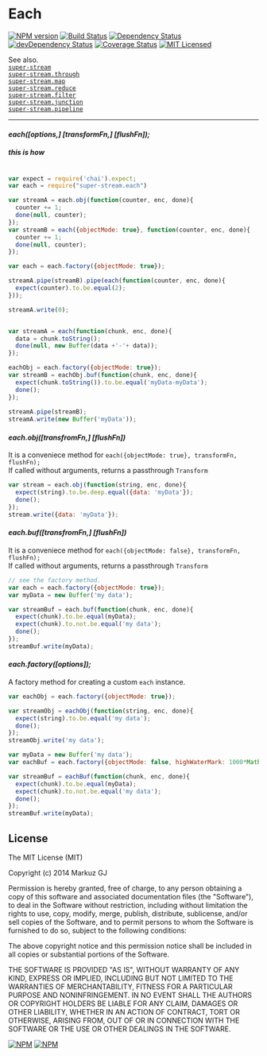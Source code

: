 # Each


[![NPM version](https://badge.fury.io/js/super-stream.each.png)](https://npmjs.org/package/super-stream.each) [![Build Status](https://travis-ci.org/markuz-gj/super-stream.each.png?branch=master)](https://travis-ci.org/markuz-gj/super-stream.each) [![Dependency Status](https://david-dm.org/markuz-gj/super-stream.each.png)](https://david-dm.org/markuz-gj/super-stream.each) [![devDependency Status](https://david-dm.org/markuz-gj/super-stream.each/dev-status.png)](https://david-dm.org/markuz-gj/super-stream.each#info=devDependencies) [![Coverage Status](https://coveralls.io/repos/markuz-gj/super-stream.each/badge.png?branch=master)](https://coveralls.io/r/markuz-gj/super-stream.each?branch=master) [![MIT Licensed](http://img.shields.io/badge/license-MIT-blue.svg)](#license)

See also.  
[`super-stream`](https://github.com/markuz-gj/super-stream)  
[`super-stream.through`](https://github.com/markuz-gj/super-stream.through)  
[`super-stream.map`](https://github.com/markuz-gj/super-stream.map)  
[`super-stream.reduce`](https://github.com/markuz-gj/super-stream.reduce)  
[`super-stream.filter`](https://github.com/markuz-gj/super-stream.filter)  
[`super-stream.junction`](https://github.com/markuz-gj/super-stream.junction)  
[`super-stream.pipeline`](https://github.com/markuz-gj/super-stream.pipeline)  

* * *


#### _each([options,] [transformFn,] [flushFn]);_

##### this is how



```javascript

var expect = require('chai').expect;
var each = require("super-stream.each")

var streamA = each.obj(function(counter, enc, done){
  counter += 1;
  done(null, counter);
});
var streamB = each({objectMode: true}, function(counter, enc, done){
  counter += 1;
  done(null, counter);
});

var each = each.factory({objectMode: true});

streamA.pipe(streamB).pipe(each(function(counter, enc, done){
  expect(counter).to.be.equal(2);
}));

streamA.write(0);

```



```javascript

var streamA = each(function(chunk, enc, done){
  data = chunk.toString();
  done(null, new Buffer(data +'-'+ data));
});

eachObj = each.factory({objectMode: true});
var streamB = eachObj.buf(function(chunk, enc, done){
  expect(chunk.toString()).to.be.equal('myData-myData');
  done();
});
 
streamA.pipe(streamB);
streamA.write(new Buffer('myData'));

```


#### _each.obj([transfromFn,] [flushFn])_



It is a conveniece method for `each({objectMode: true}, transformFn, flushFn);`  
If called without arguments, returns a passthrough `Transform` 



```javascript
var stream = each.obj(function(string, enc, done){
  expect(string).to.be.deep.equal({data: 'myData'});
  done();
});
stream.write({data: 'myData'});
```


#### _each.buf([transfromFn,] [flushFn])_


It is a conveniece method for `each({objectMode: false}, transformFn, flushFn);`  
If called without arguments, returns a passthrough `Transform` 



```javascript
// see the factory method.
var each = each.factory({objectMode: true});
var myData = new Buffer('my data');

var streamBuf = each.buf(function(chunk, enc, done){
  expect(chunk).to.be.equal(myData);
  expect(chunk).to.not.be.equal('my data');
  done();
});
streamBuf.write(myData);
```


#### _each.factory([options]);_



A factory method for creating a custom `each` instance.  



```javascript
var eachObj = each.factory({objectMode: true});

var streamObj = eachObj(function(string, enc, done){
  expect(string).to.be.equal('my data');
  done();
});
streamObj.write('my data');
```

```javascript
var myData = new Buffer('my data');
var eachBuf = each.factory({objectMode: false, highWaterMark: 1000*Math.pow(2,6)});

var streamBuf = eachBuf(function(chunk, enc, done){
  expect(chunk).to.be.equal(myData);
  expect(chunk).to.not.be.equal('my data');
  done();
});
streamBuf.write(myData);
```

License
---

The MIT License (MIT)

Copyright (c) 2014 Markuz GJ

Permission is hereby granted, free of charge, to any person obtaining a copy of this software and associated documentation files (the "Software"), to deal in the Software without restriction, including without limitation the rights to
use, copy, modify, merge, publish, distribute, sublicense, and/or sell copies of the Software, and to permit persons to whom the Software is furnished to do so, subject to the following conditions:

The above copyright notice and this permission notice shall be included in all copies or substantial portions of the Software.

THE SOFTWARE IS PROVIDED "AS IS", WITHOUT WARRANTY OF ANY KIND, EXPRESS OR IMPLIED, INCLUDING BUT NOT LIMITED TO THE WARRANTIES OF MERCHANTABILITY, FITNESS FOR A PARTICULAR PURPOSE AND NONINFRINGEMENT. IN NO EVENT SHALL THE AUTHORS OR
COPYRIGHT HOLDERS BE LIABLE FOR ANY CLAIM, DAMAGES OR OTHER LIABILITY, WHETHER IN AN ACTION OF CONTRACT, TORT OR OTHERWISE, ARISING FROM, OUT OF OR IN CONNECTION WITH THE SOFTWARE OR THE USE OR OTHER DEALINGS IN THE SOFTWARE.

[![NPM](https://nodei.co/npm/super-stream.each.png)](https://nodei.co/npm/super-stream.each/) [![NPM](https://nodei.co/npm-dl/super-stream.each.png)](https://nodei.co/npm/super-stream.each/)